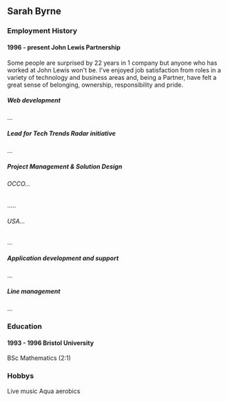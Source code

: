 ## Sarah Byrne

### Employment History
#### 1996 - present  John Lewis Partnership
Some people are surprised by 22 years in 1 company but anyone who has worked at John Lewis won't be.  I've enjoyed job satisfaction from roles in a variety of technology and business areas and, being a Partner, have felt a great sense of belonging, ownership, responsibility and pride.

##### Web development
...

##### Lead for Tech Trends Radar initiative
...

##### Project Management & Solution Design
###### OCCO...
.....

###### USA...
...

##### Application development and support
...

##### Line management
...

### Education
#### 1993 - 1996  Bristol University
BSc Mathematics (2:1)

### Hobbys
Live music
Aqua aerobics
